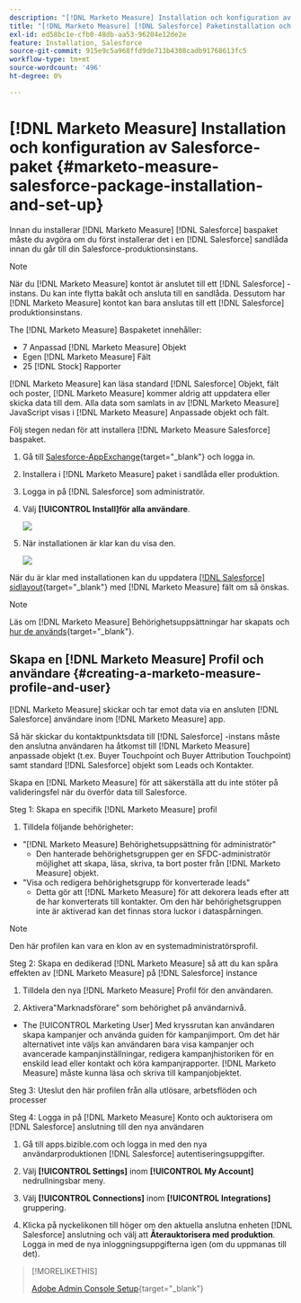 ```yaml
---
description: "[!DNL Marketo Measure] Installation och konfiguration av Salesforce-paket - [!DNL Marketo Measure]"
title: "[!DNL Marketo Measure] [!DNL Salesforce] Paketinstallation och konfiguration"
exl-id: ed58bc1e-cfb0-48db-aa53-96204e12de2e
feature: Installation, Salesforce
source-git-commit: 915e9c5a968ffd9de713b4308cadb91768613fc5
workflow-type: tm+mt
source-wordcount: '496'
ht-degree: 0%

---
```


# [!DNL Marketo Measure] Installation och konfiguration av Salesforce-paket {#marketo-measure-salesforce-package-installation-and-set-up}

Innan du installerar [!DNL Marketo Measure] [!DNL Salesforce] baspaket måste du avgöra om du först installerar det i en [!DNL Salesforce] sandlåda innan du går till din Salesforce-produktionsinstans.

>[!NOTE]
>
>När du [!DNL Marketo Measure] kontot är anslutet till ett [!DNL Salesforce] -instans. Du kan inte flytta bakåt och ansluta till en sandlåda. Dessutom har [!DNL Marketo Measure] kontot kan bara anslutas till ett [!DNL Salesforce] produktionsinstans.

The [!DNL Marketo Measure] Baspaketet innehåller:

* 7 Anpassad [!DNL Marketo Measure] Objekt
* Egen [!DNL Marketo Measure] Fält
* 25 [!DNL Stock] Rapporter

[!DNL Marketo Measure] kan läsa standard [!DNL Salesforce] Objekt, fält och poster, [!DNL Marketo Measure] kommer aldrig att uppdatera eller skicka data till dem. Alla data som samlats in av [!DNL Marketo Measure] JavaScript visas i [!DNL Marketo Measure] Anpassade objekt och fält.

Följ stegen nedan för att installera [!DNL Marketo Measure Salesforce] baspaket.

1. Gå till [Salesforce-AppExchange](https://appexchange.salesforce.com/appxListingDetail?listingId=a0N3000000B3KLuEAN){target="_blank"} och logga in.

1. Installera i [!DNL Marketo Measure] paket i sandlåda eller produktion.

1. Logga in på [!DNL Salesforce] som administratör.

1. Välj **[!UICONTROL Install]för alla användare**.

   ![](assets/marketo-measure-salesforce-package-installation-and-set-up-1.png)

1. När installationen är klar kan du visa den.

   ![](assets/marketo-measure-salesforce-package-installation-and-set-up-2.png)

När du är klar med installationen kan du uppdatera [[!DNL Salesforce] sidlayout](/help/configuration-and-setup/marketo-measure-and-salesforce/page-layout-instructions.md){target="_blank"} med [!DNL Marketo Measure] fält om så önskas.

>[!NOTE]
>
>Läs om [!DNL Marketo Measure] Behörighetsuppsättningar har skapats och [hur de används](/help/configuration-and-setup/marketo-measure-and-salesforce/marketo-measure-permission-sets.md){target="_blank"}.

## Skapa en [!DNL Marketo Measure] Profil och användare {#creating-a-marketo-measure-profile-and-user}

[!DNL Marketo Measure] skickar och tar emot data via en ansluten [!DNL Salesforce] användare inom [!DNL Marketo Measure] app.

Så här skickar du kontaktpunktsdata till [!DNL Salesforce] -instans måste den anslutna användaren ha åtkomst till [!DNL Marketo Measure] anpassade objekt (t.ex. Buyer Touchpoint och Buyer Attribution Touchpoint) samt standard [!DNL Salesforce] objekt som Leads och Kontakter.

Skapa en [!DNL Marketo Measure] för att säkerställa att du inte stöter på valideringsfel när du överför data till Salesforce.

Steg 1: Skapa en specifik [!DNL Marketo Measure] profil

1. Tilldela följande behörigheter:

* &quot;[!DNL Marketo Measure] Behörighetsuppsättning för administratör&quot;
   * Den hanterade behörighetsgruppen ger en SFDC-administratör möjlighet att skapa, läsa, skriva, ta bort poster från [!DNL Marketo Measure] objekt.
* &quot;Visa och redigera behörighetsgrupp för konverterade leads&quot;
   * Detta gör att [!DNL Marketo Measure] för att dekorera leads efter att de har konverterats till kontakter. Om den här behörighetsgruppen inte är aktiverad kan det finnas stora luckor i dataspårningen.

>[!NOTE]
>
>Den här profilen kan vara en klon av en systemadministratörsprofil.

Steg 2: Skapa en dedikerad [!DNL Marketo Measure] så att du kan spåra effekten av [!DNL Marketo Measure] på [!DNL Salesforce] instance

1. Tilldela den nya [!DNL Marketo Measure] Profil för den användaren.

1. Aktivera&quot;Marknadsförare&quot; som behörighet på användarnivå.

* The [!UICONTROL Marketing User] Med kryssrutan kan användaren skapa kampanjer och använda guiden för kampanjimport. Om det här alternativet inte väljs kan användaren bara visa kampanjer och avancerade kampanjinställningar, redigera kampanjhistoriken för en enskild lead eller kontakt och köra kampanjrapporter. [!DNL Marketo Measure] måste kunna läsa och skriva till kampanjobjektet.

Steg 3: Uteslut den här profilen från alla utlösare, arbetsflöden och processer

Steg 4: Logga in på [!DNL Marketo Measure] Konto och auktorisera om [!DNL Salesforce] anslutning till den nya användaren

1. Gå till apps.bizible.com och logga in med den nya användarproduktionen [!DNL Salesforce] autentiseringsuppgifter.

1. Välj **[!UICONTROL Settings]** inom **[!UICONTROL My Account]** nedrullningsbar meny.

1. Välj **[!UICONTROL Connections]** inom **[!UICONTROL Integrations]** gruppering.

1. Klicka på nyckelikonen till höger om den aktuella anslutna enheten [!DNL Salesforce] anslutning och välj att **Återauktorisera med produktion**. Logga in med de nya inloggningsuppgifterna igen (om du uppmanas till det).

>[!MORELIKETHIS]
>
>[Adobe Admin Console Setup](/help/configuration-and-setup/getting-started-with-marketo-measure/adobe-admin-console-setup.md){target="_blank"}
